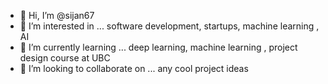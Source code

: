 - 👋 Hi, I’m @sijan67
- 👀 I’m interested in ... software development, startups, machine learning , AI
- 🌱 I’m currently learning ... deep learning, machine learning , project design course at UBC
- 💞️ I’m looking to collaborate on ... any cool project ideas

<!---
sijan67/sijan67 is a ✨ special ✨ repository because its `README.md` (this file) appears on your GitHub profile.
You can click the Preview link to take a look at your changes.
--->
